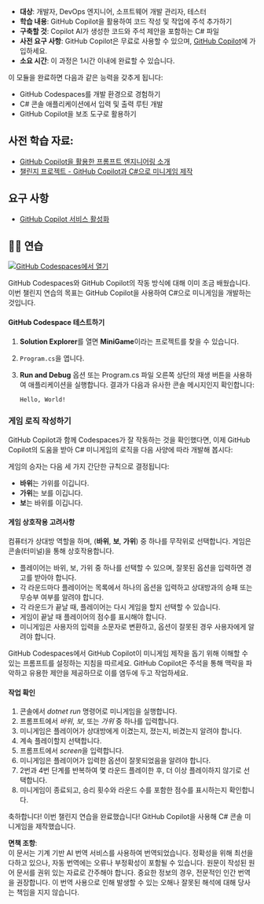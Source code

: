 - **대상**: 개발자, DevOps 엔지니어, 소프트웨어 개발 관리자, 테스터
- **학습 내용**: GitHub Copilot을 활용하여 코드 작성 및 작업에 주석 추가하기
- **구축할 것**: Copilot AI가 생성한 코드와 주석 제안을 포함하는 C# 파일
- **사전 요구 사항**: GitHub Copilot은 무료로 사용할 수 있으며, [GitHub Copilot](https://gh.io/copilot)에 가입하세요.
- **소요 시간**: 이 과정은 1시간 이내에 완료할 수 있습니다.

이 모듈을 완료하면 다음과 같은 능력을 갖추게 됩니다:

- GitHub Codespaces를 개발 환경으로 경험하기
- C# 콘솔 애플리케이션에서 입력 및 출력 루틴 개발
- GitHub Copilot을 보조 도구로 활용하기

## 사전 학습 자료:
- [GitHub Copilot을 활용한 프롬프트 엔지니어링 소개](https://learn.microsoft.com/training/modules/introduction-prompt-engineering-with-github-copilot/)
- [챌린지 프로젝트 - GitHub Copilot과 C#으로 미니게임 제작](https://learn.microsoft.com/training/modules/challenge-project-create-mini-game-with-copilot-dotnet/)

## 요구 사항

- [GitHub Copilot 서비스 활성화](https://github.com/github-copilot/signup)

## 💪🏽 연습

[![GitHub Codespaces에서 열기](https://github.com/codespaces/badge.svg)](https://codespaces.new/microsoft/mastering-github-copilot-for-dotnet-csharp-developers?devcontainer_path=.devcontainer%2Fmini-game%2Fdevcontainer.json)

GitHub Codespaces와 GitHub Copilot의 작동 방식에 대해 이미 조금 배웠습니다. 이번 챌린지 연습의 목표는 GitHub Copilot을 사용하여 C#으로 미니게임을 개발하는 것입니다.

#### GitHub Codespace 테스트하기

1. **Solution Explorer**를 열면 **MiniGame**이라는 프로젝트를 찾을 수 있습니다.
1. `Program.cs`을 엽니다.

1. **Run and Debug** 옵션 또는 Program.cs 파일 오른쪽 상단의 재생 버튼을 사용하여 애플리케이션을 실행합니다. 결과가 다음과 유사한 콘솔 메시지인지 확인합니다:

   ```bash
   Hello, World!
   ```
   
### 게임 로직 작성하기

GitHub Copilot과 함께 Codespaces가 잘 작동하는 것을 확인했다면, 이제 GitHub Copilot의 도움을 받아 C# 미니게임의 로직을 다음 사양에 따라 개발해 봅시다:

게임의 승자는 다음 세 가지 간단한 규칙으로 결정됩니다:

- **바위**는 가위를 이깁니다.
- **가위**는 보를 이깁니다.
- **보**는 바위를 이깁니다.

#### 게임 상호작용 고려사항

컴퓨터가 상대방 역할을 하며, (**바위**, **보**, **가위**) 중 하나를 무작위로 선택합니다. 게임은 콘솔(터미널)을 통해 상호작용합니다.

- 플레이어는 바위, 보, 가위 중 하나를 선택할 수 있으며, 잘못된 옵션을 입력하면 경고를 받아야 합니다.
- 각 라운드마다 플레이어는 목록에서 하나의 옵션을 입력하고 상대방과의 승패 또는 무승부 여부를 알려야 합니다.
- 각 라운드가 끝날 때, 플레이어는 다시 게임을 할지 선택할 수 있습니다.
- 게임이 끝날 때 플레이어의 점수를 표시해야 합니다.
- 미니게임은 사용자의 입력을 소문자로 변환하고, 옵션이 잘못된 경우 사용자에게 알려야 합니다.

GitHub Codespaces에서 GitHub Copilot이 미니게임 제작을 돕기 위해 이해할 수 있는 프롬프트를 설정하는 지침을 따르세요. GitHub Copilot은 주석을 통해 맥락을 파악하고 유용한 제안을 제공하므로 이를 염두에 두고 작업하세요.

#### 작업 확인

1. 콘솔에서 *dotnet run* 명령어로 미니게임을 실행합니다.
2. 프롬프트에서 *바위*, *보*, 또는 *가위* 중 하나를 입력합니다.
3. 미니게임은 플레이어가 상대방에게 이겼는지, 졌는지, 비겼는지 알려야 합니다.
4. 계속 플레이할지 선택합니다.
5. 프롬프트에서 *screen*을 입력합니다.
6. 미니게임은 플레이어가 입력한 옵션이 잘못되었음을 알려야 합니다.
7. 2번과 4번 단계를 반복하여 몇 라운드 플레이한 후, 더 이상 플레이하지 않기로 선택합니다.
8. 미니게임이 종료되고, 승리 횟수와 라운드 수를 포함한 점수를 표시하는지 확인합니다.

축하합니다! 이번 챌린지 연습을 완료했습니다! GitHub Copilot을 사용해 C# 콘솔 미니게임을 제작했습니다.

**면책 조항**:  
이 문서는 기계 기반 AI 번역 서비스를 사용하여 번역되었습니다. 정확성을 위해 최선을 다하고 있으나, 자동 번역에는 오류나 부정확성이 포함될 수 있습니다. 원문이 작성된 원어 문서를 권위 있는 자료로 간주해야 합니다. 중요한 정보의 경우, 전문적인 인간 번역을 권장합니다. 이 번역 사용으로 인해 발생할 수 있는 오해나 잘못된 해석에 대해 당사는 책임을 지지 않습니다.  